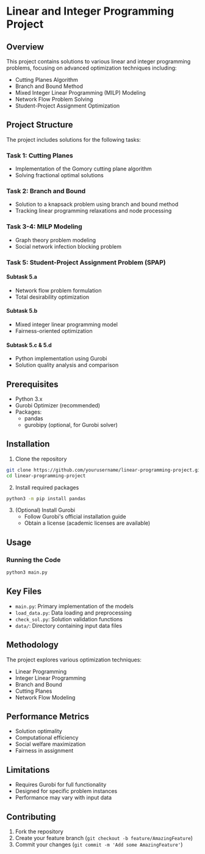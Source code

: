 # Linear and Integer Programming Project

## Overview

This project contains solutions to various linear and integer programming problems, focusing on advanced optimization techniques including:

- Cutting Planes Algorithm
- Branch and Bound Method
- Mixed Integer Linear Programming (MILP) Modeling
- Network Flow Problem Solving
- Student-Project Assignment Optimization

## Project Structure

The project includes solutions for the following tasks:

### Task 1: Cutting Planes
- Implementation of the Gomory cutting plane algorithm
- Solving fractional optimal solutions

### Task 2: Branch and Bound
- Solution to a knapsack problem using branch and bound method
- Tracking linear programming relaxations and node processing

### Task 3-4: MILP Modeling
- Graph theory problem modeling
- Social network infection blocking problem

### Task 5: Student-Project Assignment Problem (SPAP)

#### Subtask 5.a
- Network flow problem formulation
- Total desirability optimization

#### Subtask 5.b
- Mixed integer linear programming model
- Fairness-oriented optimization

#### Subtask 5.c & 5.d
- Python implementation using Gurobi
- Solution quality analysis and comparison

## Prerequisites

- Python 3.x
- Gurobi Optimizer (recommended)
- Packages:
  - pandas
  - gurobipy (optional, for Gurobi solver)

## Installation

1. Clone the repository
```bash
git clone https://github.com/yourusername/linear-programming-project.git
cd linear-programming-project
```

2. Install required packages
```bash
python3 -m pip install pandas
```

3. (Optional) Install Gurobi
   - Follow Gurobi's official installation guide
   - Obtain a license (academic licenses are available)

## Usage

### Running the Code

```bash
python3 main.py
```

## Key Files

- `main.py`: Primary implementation of the models
- `load_data.py`: Data loading and preprocessing
- `check_sol.py`: Solution validation functions
- `data/`: Directory containing input data files

## Methodology

The project explores various optimization techniques:
- Linear Programming
- Integer Linear Programming
- Branch and Bound
- Cutting Planes
- Network Flow Modeling

## Performance Metrics

- Solution optimality
- Computational efficiency
- Social welfare maximization
- Fairness in assignment

## Limitations

- Requires Gurobi for full functionality
- Designed for specific problem instances
- Performance may vary with input data

## Contributing

1. Fork the repository
2. Create your feature branch (`git checkout -b feature/AmazingFeature`)
3. Commit your changes (`git commit -m 'Add some AmazingFeature'`)

